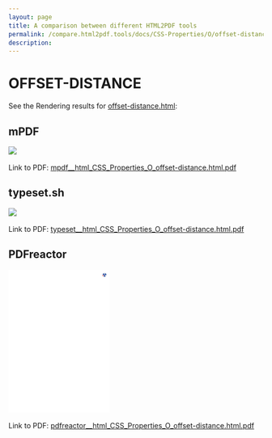 ```yaml
---
layout: page
title: A comparison between different HTML2PDF tools
permalink: /compare.html2pdf.tools/docs/CSS-Properties/O/offset-distance.md
description: 
---
```


# OFFSET-DISTANCE

See the Rendering results for [offset-distance.html](/html/CSS%20Properties/O/offset-distance.html):

## mPDF
![](mpdf__html_CSS_Properties_O_offset-distance.html.png) 

Link to PDF: [mpdf__html_CSS_Properties_O_offset-distance.html.pdf](mpdf__html_CSS_Properties_O_offset-distance.html.pdf)

## typeset.sh
![](typeset__html_CSS_Properties_O_offset-distance.html.png) 

Link to PDF: [typeset__html_CSS_Properties_O_offset-distance.html.pdf](typeset__html_CSS_Properties_O_offset-distance.html.pdf)

## PDFreactor
![](pdfreactor__html_CSS_Properties_O_offset-distance.html.png) 

Link to PDF: [pdfreactor__html_CSS_Properties_O_offset-distance.html.pdf](pdfreactor__html_CSS_Properties_O_offset-distance.html.pdf)
